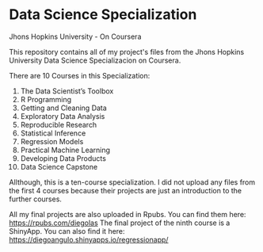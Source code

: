 # Data Science Specialization
Jhons Hopkins University - On Coursera

This repository contains all of my project's files from the Jhons Hopkins University Data Science Specializacion on Coursera.

There are 10 Courses in this Specialization:

1.  The Data Scientist’s Toolbox
2.  R Programming 
3.  Getting and Cleaning Data
4.  Exploratory Data Analysis
5.  Reproducible Research
6.  Statistical Inference
7.  Regression Models
8.  Practical Machine Learning
9.  Developing Data Products
10. Data Science Capstone

Allthough, this is a ten-course specialization. I did not upload any files from the first 4 courses because their projects are
just an introduction to the further courses. 

All my final projects are also uploaded in Rpubs. You can find them here: https://rpubs.com/diegolas
The final project of the ninth course is a ShinyApp. You can also find it here: https://diegoangulo.shinyapps.io/regressionapp/
